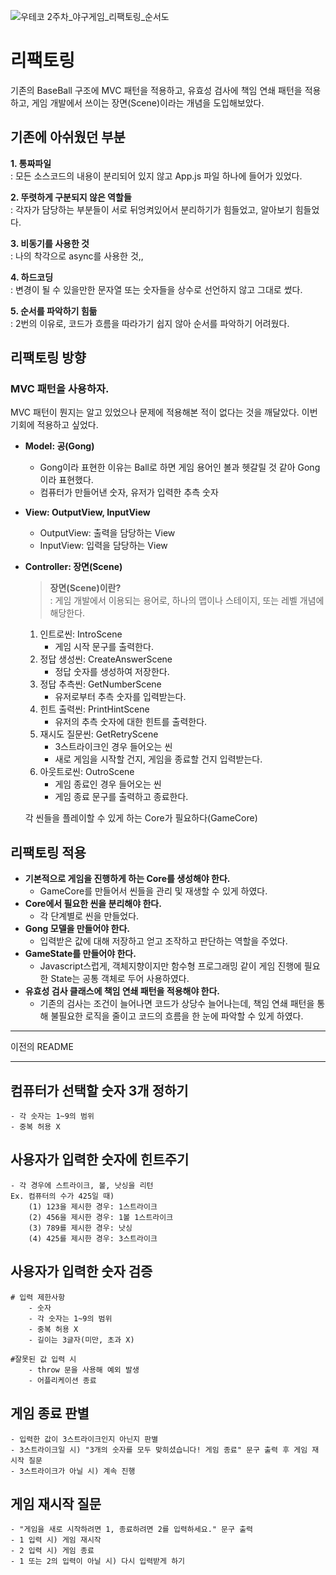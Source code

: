 ![우테코 2주차_야구게임_리팩토링_순서도](https://user-images.githubusercontent.com/48979587/204450072-bd676315-a029-4860-90cb-ca97acf5e160.jpg)
 
# 리팩토링

기존의 BaseBall 구조에 MVC 패턴을 적용하고, 유효성 검사에 책임 연쇄 패턴을 적용하고, 게임 개발에서 쓰이는 장면(Scene)이라는 개념을 도입해보았다.

## 기존에 아쉬웠던 부분

**1. 통짜파일**  
 : 모든 소스코드의 내용이 분리되어 있지 않고 App.js 파일 하나에 들어가 있었다.

**2. 뚜렷하게 구분되지 않은 역할들**  
 : 각자가 담당하는 부분들이 서로 뒤엉켜있어서 분리하기가 힘들었고, 알아보기 힘들었다.

**3. 비동기를 사용한 것**  
 : 나의 착각으로 async를 사용한 것,,

**4. 하드코딩**  
 : 변경이 될 수 있을만한 문자열 또는 숫자들을 상수로 선언하지 않고 그대로 썼다.

**5. 순서를 파악하기 힘듦**  
 : 2번의 이유로, 코드가 흐름을 따라가기 쉽지 않아 순서를 파악하기 어려웠다.

## 리팩토링 방향

### MVC 패턴을 사용하자.

MVC 패턴이 뭔지는 알고 있었으나 문제에 적용해본 적이 없다는 것을 깨달았다. 이번 기회에 적용하고 싶었다.

- **Model: 공(Gong)**
  - Gong이라 표현한 이유는 Ball로 하면 게임 용어인 볼과 헷갈릴 것 같아 Gong이라 표현했다.
  - 컴퓨터가 만들어낸 숫자, 유저가 입력한 추측 숫자
- **View: OutputView, InputView**
  - OutputView: 출력을 담당하는 View
  - InputView: 입력을 담당하는 View
- **Controller: 장면(Scene)**

  > **장면(Scene)이란?**  
  >  : 게임 개발에서 이용되는 용어로, 하나의 맵이나 스테이지, 또는 레벨 개념에 해당한다.

  1. 인트로씬: IntroScene
     - 게임 시작 문구를 출력한다.
  2. 정답 생성씬: CreateAnswerScene
     - 정답 숫자를 생성하여 저장한다.
  3. 정답 추측씬: GetNumberScene
     - 유저로부터 추측 숫자를 입력받는다.
  4. 힌트 출력씬: PrintHintScene
     - 유저의 추측 숫자에 대한 힌트를 출력한다.
  5. 재시도 질문씬: GetRetryScene
     - 3스트라이크인 경우 들어오는 씬
     - 새로 게임을 시작할 건지, 게임을 종료할 건지 입력받는다.
  6. 아웃트로씬: OutroScene
     - 게임 종료인 경우 들어오는 씬
     - 게임 종료 문구를 출력하고 종료한다.

  각 씬들을 플레이할 수 있게 하는 Core가 필요하다(GameCore)

## 리팩토링 적용

- **기본적으로 게임을 진행하게 하는 Core를 생성해야 한다.**
  - GameCore를 만들어서 씬들을 관리 및 재생할 수 있게 하였다.
- **Core에서 필요한 씬을 분리해야 한다.**
  - 각 단계별로 씬을 만들었다.
- **Gong 모델을 만들어야 한다.**
  - 입력받은 값에 대해 저장하고 얻고 조작하고 판단하는 역할을 주었다.
- **GameState를 만들어야 한다.**
  - Javascript스럽게, 객체지향이지만 함수형 프로그래밍 같이 게임 진행에 필요한 State는 공통 객체로 두어 사용하였다.
- **유효성 검사 클래스에 책임 연쇄 패턴을 적용해야 한다.**
  - 기존의 검사는 조건이 늘어나면 코드가 상당수 늘어나는데, 책임 연쇄 패턴을 통해 불필요한 로직을 줄이고 코드의 흐름을 한 눈에 파악할 수 있게 하였다.

---

이전의 README

---

## 컴퓨터가 선택할 숫자 3개 정하기

    - 각 숫자는 1~9의 범위
    - 중복 허용 X

## 사용자가 입력한 숫자에 힌트주기

    - 각 경우에 스트라이크, 볼, 낫싱을 리턴
    Ex. 컴퓨터의 수가 425일 때)
        (1) 123을 제시한 경우: 1스트라이크
        (2) 456을 제시한 경우: 1볼 1스트라이크
        (3) 789를 제시한 경우: 낫싱
        (4) 425를 제시한 경우: 3스트라이크

## 사용자가 입력한 숫자 검증

    # 입력 제한사항
        - 숫자
        - 각 숫자는 1~9의 범위
        - 중복 허용 X
        - 길이는 3글자(미만, 초과 X)

    #잘못된 값 입력 시
        - throw 문을 사용해 예외 발생
        - 어플리케이션 종료

## 게임 종료 판별

    - 입력한 값이 3스트라이크인지 아닌지 판별
    - 3스트라이크일 시) "3개의 숫자를 모두 맞히셨습니다! 게임 종료" 문구 출력 후 게임 재시작 질문
    - 3스트라이크가 아닐 시) 계속 진행

## 게임 재시작 질문

    - "게임을 새로 시작하려면 1, 종료하려면 2를 입력하세요." 문구 출력
    - 1 입력 시) 게임 재시작
    - 2 입력 시) 게임 종료
    - 1 또는 2의 입력이 아닐 시) 다시 입력받게 하기
